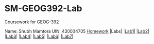 # SM-GEOG392-Lab
Coursework for GEOG-392

Name: Shubh Mamtora
UIN: 430004705
[Homework](./Homeworks)
|Labs|
|[Lab1](Labs/Lab1/README.md)|
|[Lab2](Labs/Lab2/README.md)|
|[Lab3](Labs/Lab3/README.md)|
|[Lab4](Labs/Lab4/README.md)|
|[Lab5](Labs/Lab5/README.md)|
|[Lab6](Labs/Lab6/README.md)|
|[Lab7](Labs/Lab7/README.md)|